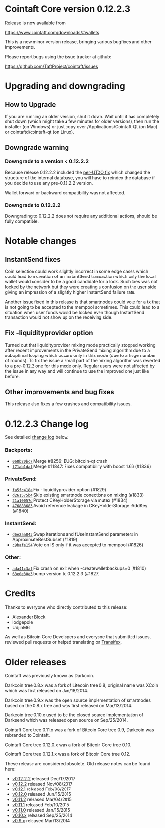 Cointaft Core version 0.12.2.3
==========================

Release is now available from:

  <https://www.cointaft.com/downloads/#wallets>

This is a new minor version release, bringing various bugfixes and other
improvements.

Please report bugs using the issue tracker at github:

  <https://github.com/TaftProject/cointaft/issues>


Upgrading and downgrading
=========================

How to Upgrade
--------------

If you are running an older version, shut it down. Wait until it has completely
shut down (which might take a few minutes for older versions), then run the
installer (on Windows) or just copy over /Applications/Cointaft-Qt (on Mac) or
cointaftd/cointaft-qt (on Linux).

Downgrade warning
-----------------

### Downgrade to a version < 0.12.2.2

Because release 0.12.2.2 included the [per-UTXO fix](release-notes/cointaft/release-notes-0.12.2.2.md#per-utxo-fix)
which changed the structure of the internal database, you will have to reindex
the database if you decide to use any pre-0.12.2.2 version.

Wallet forward or backward compatibility was not affected.

### Downgrade to 0.12.2.2

Downgrading to 0.12.2.2 does not require any additional actions, should be
fully compatible.

Notable changes
===============

InstantSend fixes
-----------------

Coin selection could work slightly incorrect in some edge cases which could
lead to a creation of an InstantSend transaction which only the local wallet
would consider to be a good candidate for a lock. Such txes was not locked by
the network but they were creating a confusion on the user side giving an
impression of a slightly higher InstantSend failure rate.

Another issue fixed in this release is that smartnodes could vote for a tx
that is not going to be accepted to the mempool sometimes. This could lead to
a situation when user funds would be locked even though InstantSend transaction
would not show up on the receiving side.

Fix -liquidityprovider option
-----------------------------

Turned out that liquidityprovider mixing mode practically stopped working after
recent improvements in the PrivateSend mixing algorithm due to a suboptimal
looping which occurs only in this mode (due to a huge number of rounds). To fix
the issue a small part of the mixing algorithm was reverted to a pre-0.12.2 one
for this mode only. Regular users were not affected by the issue in any way and
will continue to use the improved one just like before.

Other improvements and bug fixes
--------------------------------

This release also fixes a few crashes and compatibility issues.


0.12.2.3 Change log
===================

See detailed [change log](https://github.com/TaftProject/cointaft/compare/v0.12.2.2...cointaft:v0.12.2.3) below.

### Backports:
- [`068b20bc7`](https://github.com/TaftProject/cointaft/commit/068b20bc7) Merge #8256: BUG: bitcoin-qt crash
- [`f71ab1daf`](https://github.com/TaftProject/cointaft/commit/f71ab1daf) Merge #11847: Fixes compatibility with boost 1.66 (#1836)

### PrivateSend:
- [`fa5fc418a`](https://github.com/TaftProject/cointaft/commit/fa5fc418a) Fix -liquidityprovider option (#1829)
- [`d261575b4`](https://github.com/TaftProject/cointaft/commit/d261575b4) Skip existing smartnode conections on mixing (#1833)
- [`21a10057d`](https://github.com/TaftProject/cointaft/commit/21a10057d) Protect CKeyHolderStorage via mutex (#1834)
- [`476888683`](https://github.com/TaftProject/cointaft/commit/476888683) Avoid reference leakage in CKeyHolderStorage::AddKey (#1840)

### InstantSend:
- [`d6e2aa843`](https://github.com/TaftProject/cointaft/commit/d6e2aa843) Swap iterations and fUseInstantSend parameters in ApproximateBestSubset (#1819)
- [`c9bafe154`](https://github.com/TaftProject/cointaft/commit/c9bafe154) Vote on IS only if it was accepted to mempool (#1826)

### Other:
- [`ada41c3af`](https://github.com/TaftProject/cointaft/commit/ada41c3af) Fix crash on exit when -createwalletbackups=0 (#1810)
- [`63e0e30e3`](https://github.com/TaftProject/cointaft/commit/63e0e30e3) bump version to 0.12.2.3 (#1827)

Credits
=======

Thanks to everyone who directly contributed to this release:

- Alexander Block
- lodgepole
- UdjinM6

As well as Bitcoin Core Developers and everyone that submitted issues,
reviewed pull requests or helped translating on
[Transifex](https://www.transifex.com/projects/p/cointaft/).


Older releases
==============

Cointaft was previously known as Darkcoin.

Darkcoin tree 0.8.x was a fork of Litecoin tree 0.8, original name was XCoin
which was first released on Jan/18/2014.

Darkcoin tree 0.9.x was the open source implementation of smartnodes based on
the 0.8.x tree and was first released on Mar/13/2014.

Darkcoin tree 0.10.x used to be the closed source implementation of Darksend
which was released open source on Sep/25/2014.

Cointaft Core tree 0.11.x was a fork of Bitcoin Core tree 0.9,
Darkcoin was rebranded to Cointaft.

Cointaft Core tree 0.12.0.x was a fork of Bitcoin Core tree 0.10.

Cointaft Core tree 0.12.1.x was a fork of Bitcoin Core tree 0.12.

These release are considered obsolete. Old release notes can be found here:

- [v0.12.2.2](release-notes/cointaft/release-notes-0.12.2.2.md) released Dec/17/2017
- [v0.12.2](release-notes/cointaft/release-notes-0.12.2.md) released Nov/08/2017
- [v0.12.1](release-notes/cointaft/release-notes-0.12.1.md) released Feb/06/2017
- [v0.12.0](release-notes/cointaft/release-notes-0.12.0.md) released Jun/15/2015
- [v0.11.2](release-notes/cointaft/release-notes-0.11.2.md) released Mar/04/2015
- [v0.11.1](release-notes/cointaft/release-notes-0.11.1.md) released Feb/10/2015
- [v0.11.0](release-notes/cointaft/release-notes-0.11.0.md) released Jan/15/2015
- [v0.10.x](release-notes/cointaft/release-notes-0.10.0.md) released Sep/25/2014
- [v0.9.x](release-notes/cointaft/release-notes-0.9.0.md) released Mar/13/2014

